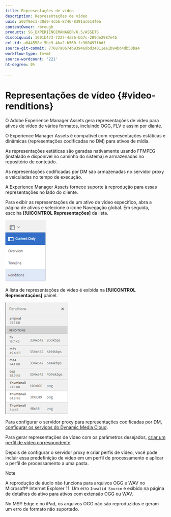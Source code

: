 ```yaml
---
title: Representações de vídeo
description: Representações de vídeo
uuid: a02f9ec1-30d9-4cbb-8746-8391ac614f0a
contentOwner: rbrough
products: SG_EXPERIENCEMANAGER/6.5/ASSETS
discoiquuid: 1601b473-7227-4a56-bb7c-289de2987e4b
exl-id: a644558e-5be9-4ba2-b560-fc300497fbdf
source-git-commit: 77687a0674b939460bd34011ee1b94bd4db50ba4
workflow-type: tm+mt
source-wordcount: '221'
ht-degree: 0%

---
```


# Representações de vídeo {#video-renditions}

O Adobe Experience Manager Assets gera representações de vídeo para ativos de vídeo de vários formatos, incluindo OGG, FLV e assim por diante.

O Experience Manager Assets é compatível com representações estáticas e dinâmicas (representações codificadas no DM) para ativos de mídia.

As representações estáticas são geradas nativamente usando FFMPEG (instalado e disponível no caminho do sistema) e armazenadas no repositório de conteúdo.

As representações codificadas por DM são armazenadas no servidor proxy e veiculadas no tempo de execução.

A Experience Manager Assets fornece suporte à reprodução para essas representações no lado do cliente.

Para exibir as representações de um ativo de vídeo específico, abra a página de ativos e selecione o ícone Navegação global. Em seguida, escolha **[!UICONTROL Representações]** da lista.

![chlimage_1-478](assets/chlimage_1-478.png)

A lista de representações de vídeo é exibida na **[!UICONTROL Representações]** painel.

![chlimage_1-479](assets/chlimage_1-479.png)

Para configurar o servidor proxy para representações codificadas por DM, [configurar os serviços do Dynamic Media Cloud](config-dynamic.md).

Para gerar representações de vídeo com os parâmetros desejados, [criar um perfil de vídeo correspondente](video-profiles.md).

Depois de configurar o servidor proxy e criar perfis de vídeo, você pode incluir essa predefinição de vídeo em um perfil de processamento e aplicar o perfil de processamento a uma pasta.

>[!NOTE]
>
>A reprodução de áudio não funciona para arquivos OGG e WAV no Microsoft® Internet Explorer 11. Um erro `Invalid Source` é exibido na página de detalhes do ativo para ativos com extensão OGG ou WAV.
>
>No MS® Edge e no iPad, os arquivos OGG não são reproduzidos e geram um erro de formato não suportado.
